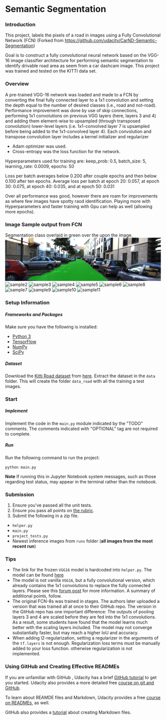 # Semantic Segmentation
### Introduction
This project, labels the pixels of a road in images using a Fully Convolutional Network (FCN) (Forked from https://github.com/udacity/CarND-Semantic-Segmentation)

Goal is to construct a fully convolutional neural network based on the VGG-16 image classifier architecture for performing semantic segmentation to identify drivable road area as seem from a car dashcam image. This project was trained and tested on the KITTI data set.

### Overview
A pre-trained VGG-16 network was loaded and made to a FCN by converting the final fully connected layer to a 1x1 convolution and setting the depth equal to the number of desired classes (i.e., road and not-road). 
Performance improvement was done by use of skip connections, performing 1x1 convolutions on previous VGG layers (here, layers 3 and 4) and adding them element-wise to upsampled (through transposed convolution) lower-level layers (i.e. 1x1-convolved layer 7 is upsampled before being added to the 1x1-convolved layer 4). Each convolution and transpose convolution layer includes a kernel initializer and regularizer

- Adam optimizer was used.
- Cross-entropy was the loss function for the network.

Hyperparameters used for training are:
keep_prob: 0.5, batch_size: 5, learning_rate: 0.0009, epochs: 50

Loss per batch averages below 0.200 after couple epochs and then below 0.100 after ten epochs. Average loss per batch at epoch 20: 0.057, at epoch 30: 0.075, at epoch 40: 0.035, and at epoch 50: 0.031

Over all performance was good, however there are roam for improvements as where few images have spotty raod identification. Playing more with Hyperparameters and faster training with Gpu can help as well (allowing more epochs).

### Image Sample output from FCN
Segmentation class overlaid in green over the upon the image.
![sample1](./images/uu_000004.png)
![sample2](./images/uu_000011.png])
![sample3](./images/uu_000022.png])
![sample4](./images/uu_000027.png])
![sample5](./images/uu_000034.png])
![sample6](./images/uu_000054.png])
![sample8](./images/uu_000064.png])
![sample7](./images/uu_000088.png])
![sample9](./images/uu_000094.png])
![sample10](./images/uu_000095.png])
![sample11](./images/uu_000098.png])



### Setup Information
##### Frameworks and Packages
Make sure you have the following is installed:
 - [Python 3](https://www.python.org/)
 - [TensorFlow](https://www.tensorflow.org/)
 - [NumPy](http://www.numpy.org/)
 - [SciPy](https://www.scipy.org/)
##### Dataset
Download the [Kitti Road dataset](http://www.cvlibs.net/datasets/kitti/eval_road.php) from [here](http://www.cvlibs.net/download.php?file=data_road.zip).  Extract the dataset in the `data` folder.  This will create the folder `data_road` with all the training a test images.

### Start
##### Implement
Implement the code in the `main.py` module indicated by the "TODO" comments.
The comments indicated with "OPTIONAL" tag are not required to complete.
##### Run
Run the following command to run the project:
```
python main.py
```
**Note** If running this in Jupyter Notebook system messages, such as those regarding test status, may appear in the terminal rather than the notebook.

### Submission
1. Ensure you've passed all the unit tests.
2. Ensure you pass all points on [the rubric](https://review.udacity.com/#!/rubrics/989/view).
3. Submit the following in a zip file.
 - `helper.py`
 - `main.py`
 - `project_tests.py`
 - Newest inference images from `runs` folder  (**all images from the most recent run**)
 
 ### Tips
- The link for the frozen `VGG16` model is hardcoded into `helper.py`.  The model can be found [here](https://s3-us-west-1.amazonaws.com/udacity-selfdrivingcar/vgg.zip)
- The model is not vanilla `VGG16`, but a fully convolutional version, which already contains the 1x1 convolutions to replace the fully connected layers. Please see this [forum post](https://discussions.udacity.com/t/here-is-some-advice-and-clarifications-about-the-semantic-segmentation-project/403100/8?u=subodh.malgonde) for more information.  A summary of additional points, follow. 
- The original FCN-8s was trained in stages. The authors later uploaded a version that was trained all at once to their GitHub repo.  The version in the GitHub repo has one important difference: The outputs of pooling layers 3 and 4 are scaled before they are fed into the 1x1 convolutions.  As a result, some students have found that the model learns much better with the scaling layers included. The model may not converge substantially faster, but may reach a higher IoU and accuracy. 
- When adding l2-regularization, setting a regularizer in the arguments of the `tf.layers` is not enough. Regularization loss terms must be manually added to your loss function. otherwise regularization is not implemented.
 
### Using GitHub and Creating Effective READMEs
If you are unfamiliar with GitHub , Udacity has a brief [GitHub tutorial](http://blog.udacity.com/2015/06/a-beginners-git-github-tutorial.html) to get you started. Udacity also provides a more detailed free [course on git and GitHub](https://www.udacity.com/course/how-to-use-git-and-github--ud775).

To learn about REAMDE files and Markdown, Udacity provides a free [course on READMEs](https://www.udacity.com/courses/ud777), as well. 

GitHub also provides a [tutorial](https://guides.github.com/features/mastering-markdown/) about creating Markdown files.

